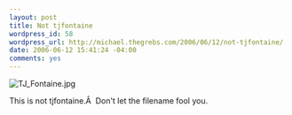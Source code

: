 ```yaml
--- 
layout: post
title: Not tjfontaine
wordpress_id: 58
wordpress_url: http://michael.thegrebs.com/2006/06/12/not-tjfontaine/
date: 2006-06-12 15:41:24 -04:00
comments: yes
---
```

<span class="imagelink"><img title="TJ_Fontaine.jpg" id="image57" alt="TJ_Fontaine.jpg" src="http://michael.thegrebs.com/wp-content/uploads/2006/06/TJ_Fontaine.jpg" /></span>

This is not tjfontaine.Â  Don't let the filename fool you.
